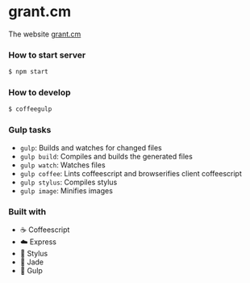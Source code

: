# grant.cm

The website [grant.cm](http://grant.cm)

### How to start server

```sh
$ npm start
```

### How to develop

```sh
$ coffeegulp
```

### Gulp tasks

- `gulp`: Builds and watches for changed files
- `gulp build`: Compiles and builds the generated files
- `gulp watch`: Watches files
- `gulp coffee`: Lints coffeescript and browserifies client coffeescript
- `gulp stylus`: Compiles stylus
- `gulp image`: Minifies images

### Built with

- :coffee: Coffeescript
- :cloud: Express
- :lipstick: Stylus
- :gem: Jade
- :tropical_fish: Gulp
